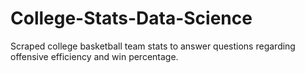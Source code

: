 # College-Stats-Data-Science
Scraped college basketball team stats to answer questions regarding offensive efficiency and win percentage. 
